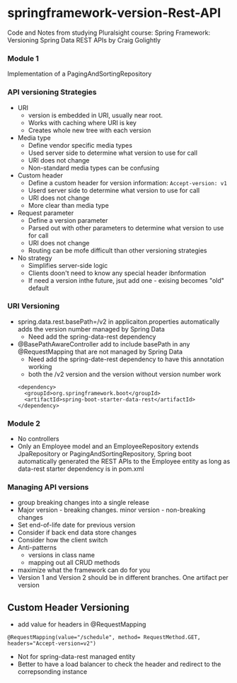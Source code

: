 # springframework-version-Rest-API
Code and Notes from studying Pluralsight course: Spring Framework: Versioning Spring Data REST APIs by Craig Golightly

### Module 1
Implementation of a PagingAndSortingRepository

### API versioning Strategies
* URI
  - version is embedded in URI, usually near root.
  - Works with caching where URI is key
  - Creates whole new tree with each version
* Media type
  - Define vendor specific media types
  - Used server side to determine what version to use for call
  - URI does not change
  - Non-standard media types can be confusing
* Custom header
  - Define a custom header for version information: ```Accept-version: v1```
  - Userd server side to determine what version to use for call
  - URI does not change
  - More clear than media type
* Request parameter
  - Define a version parameter
  - Parsed out with other parameters to determine what version to use for call
  - URI does not change
  - Routing can be mofe difficult than other versioning strategies
* No strategy
  - Simplifies server-side logic
  - Clients doon't need to know any special header ibnformation
  - If need a version inthe future, jsut add one - exising becomes "old" default
### URI Versioning
* spring.data.rest.basePath=/v2 in applicaiton.properties automatically adds the version number managed by Spring Data
  - Need add the spring-data-rest dependency
* @BasePathAwareController add to include basePath in any @RequestMapping that are not managed by Spring Data
  - Need add the spring-date-rest dependency to have this annotation working
  - both the /v2 version and the version without version number work
  ```
  <dependency>
    <groupId>org.springframework.boot</groupId>
    <artifactId>spring-boot-starter-data-rest</artifactId>
  </dependency>
  ```
### Module 2
* No controllers
* Only an Employee model and an EmployeeRepository extends JpaRepository or PagingAndSortingRepository, Spring boot automatically generated the REST APIs to the Employee entity as long as data-rest starter dependency is in pom.xml
### Managing API versions
* group breaking changes into a single release
* Major version - breaking changes. minor version - non-breaking changes
* Set end-of-life date for previous version
* Consider if back end data store changes
* Consider how the client switch
* Anti-patterns
  - versions in class name
  - mapping out all CRUD methods
* maximize what the framework can do for you
* Version 1 and Version 2 should be in different branches. One artifact per version

## Custom Header Versioning
* add value for headers in @RequestMapping
```
@RequestMapping(value="/schedule", method= RequestMethod.GET, headers="Accept-version=v2")
```
* Not for spring-data-rest managed entity
* Better to have a load balancer to check the header and redirect to the correpsonding instance


